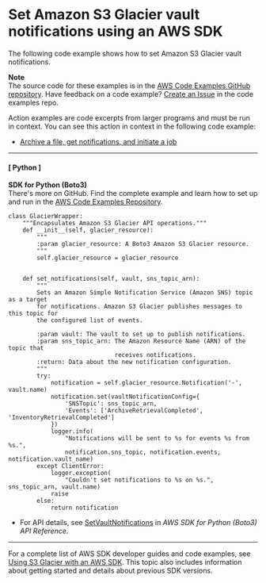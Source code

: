 # Set Amazon S3 Glacier vault notifications using an AWS SDK<a name="example_glacier_SetVaultNotifications_section"></a>

The following code example shows how to set Amazon S3 Glacier vault notifications\.

**Note**  
The source code for these examples is in the [AWS Code Examples GitHub repository](https://github.com/awsdocs/aws-doc-sdk-examples)\. Have feedback on a code example? [Create an Issue](https://github.com/awsdocs/aws-doc-sdk-examples/issues/new/choose) in the code examples repo\. 

Action examples are code excerpts from larger programs and must be run in context\. You can see this action in context in the following code example: 
+  [Archive a file, get notifications, and initiate a job](example_glacier_Usage_UploadNotifyInitiate_section.md) 

------
#### [ Python ]

**SDK for Python \(Boto3\)**  
 There's more on GitHub\. Find the complete example and learn how to set up and run in the [AWS Code Examples Repository](https://github.com/awsdocs/aws-doc-sdk-examples/tree/main/python/example_code/glacier#code-examples)\. 
  

```
class GlacierWrapper:
    """Encapsulates Amazon S3 Glacier API operations."""
    def __init__(self, glacier_resource):
        """
        :param glacier_resource: A Boto3 Amazon S3 Glacier resource.
        """
        self.glacier_resource = glacier_resource


    def set_notifications(self, vault, sns_topic_arn):
        """
        Sets an Amazon Simple Notification Service (Amazon SNS) topic as a target
        for notifications. Amazon S3 Glacier publishes messages to this topic for
        the configured list of events.

        :param vault: The vault to set up to publish notifications.
        :param sns_topic_arn: The Amazon Resource Name (ARN) of the topic that
                              receives notifications.
        :return: Data about the new notification configuration.
        """
        try:
            notification = self.glacier_resource.Notification('-', vault.name)
            notification.set(vaultNotificationConfig={
                'SNSTopic': sns_topic_arn,
                'Events': ['ArchiveRetrievalCompleted', 'InventoryRetrievalCompleted']
            })
            logger.info(
                "Notifications will be sent to %s for events %s from %s.",
                notification.sns_topic, notification.events, notification.vault_name)
        except ClientError:
            logger.exception(
                "Couldn't set notifications to %s on %s.", sns_topic_arn, vault.name)
            raise
        else:
            return notification
```
+  For API details, see [SetVaultNotifications](https://docs.aws.amazon.com/goto/boto3/glacier-2012-06-01/SetVaultNotifications) in *AWS SDK for Python \(Boto3\) API Reference*\. 

------

For a complete list of AWS SDK developer guides and code examples, see [Using S3 Glacier with an AWS SDK](sdk-general-information-section.md)\. This topic also includes information about getting started and details about previous SDK versions\.